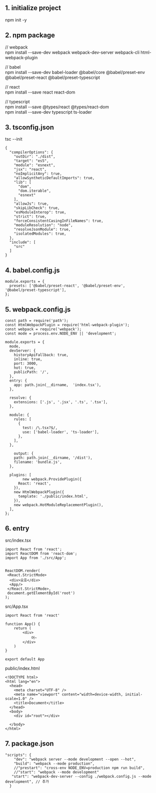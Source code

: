 ## 1. initialize project
npm init -y
## 2. npm package
// webpack  
npm install --save-dev webpack webpack-dev-server webpack-cli html-webpack-plugin  

// babel   
npm install --save-dev babel-loader @babel/core @babel/preset-env @babel/preset-react @babel/preset-typescript   

// react  
npm install --save react react-dom   

// typescript  
npm install --save @types/react @types/react-dom   
npm install --save-dev typescript ts-loader  

## 3. tsconfig.json
tsc --init  
```
{
  "compilerOptions": {
    "outDir": "./dist",
    "target": "es5",
    "module": "esnext",
    "jsx": "react",
    "noImplicitAny": true,
    "allowSyntheticDefaultImports": true,
    "lib": [
      "dom",
      "dom.iterable",
      "esnext"
    ],
    "allowJs": true,
    "skipLibCheck": true,
    "esModuleInterop": true,
    "strict": true,
    "forceConsistentCasingInFileNames": true,
    "moduleResolution": "node",
    "resolveJsonModule": true,
    "isolatedModules": true,
  },
  "include": [
    "src"
  ]
}
```
## 4. babel.config.js
```
module.exports = {
  presets: ['@babel/preset-react', '@babel/preset-env', '@babel/preset-typescript'],
};
```

## 5. webpack.config.js
```
const path = require('path');
const HtmlWebpackPlugin = require('html-webpack-plugin');
const webpack = require('webpack');
const mode = process.env.NODE_ENV || 'development';

module.exports = {
  mode,
  devServer: {
    historyApiFallback: true,
    inline: true,
    port: 3000,
    hot: true,
    publicPath: '/',
  },
  entry: {
    app: path.join(__dirname,  'index.tsx'),
  },
 
  resolve: {
    extensions: ['.js', '.jsx', '.ts', '.tsx'],
  },

  module: {
    rules: [
      {
        test: /\.tsx?$/,
        use: ['babel-loader', 'ts-loader'],
      },
    ],
  },

	output: {
    path: path.join(__dirname, '/dist'),
    filename: 'bundle.js',
  },

  plugins: [
		new webpack.ProvidePlugin({
      React: 'react',
    }),
    new HtmlWebpackPlugin({
      template: './public/index.html',
    }),
    new webpack.HotModuleReplacementPlugin(),
  ],
};
```
## 6. entry
src/index.tsx
```
import React from 'react';
import ReactDOM from 'react-dom'; 
import App from './src/App';

 
ReactDOM.render( 
 <React.StrictMode> 
  <div>요호</div>
  <App/>
 </React.StrictMode>,
 document.getElementById('root') 
);
```
src/App.tsx
```
import React from 'react'

function App() {
    return (
        <div>
            어~
        </div>
    )
}

export default App
```
public/index.html
```
<!DOCTYPE html>
<html lang="en">
  <head>
    <meta charset="UTF-8" />
    <meta name="viewport" content="width=device-width, initial-scale=1.0" />
    <title>Document</title>
  </head>
  <body>
    <div id="root"></div> 
   
  </body>
</html>
```

## 7. package.json
```
"scripts": {
    "dev": "webpack server --mode development --open --hot",
    "build": "webpack --mode production",
    //"prestart": "cross-env NODE_ENV=production npm run build",
    //"start": "webpack --mode development"
   "start": "webpack-dev-server --config ./webpack.config.js --mode development", // 추가
  }
```

